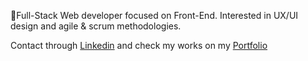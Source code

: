 🌱Full-Stack Web developer focused on Front-End. Interested in UX/UI design and agile & scrum methodologies.
<br>

Contact through [Linkedin] and check my works on my [Portfolio]

<!-- links -->
[Linkedin]: https://www.linkedin.com/in/mart%C3%ADn-madridejos-b832a4212/
[Portfolio]: https://portfoliomartinmadridejos.netlify.app/#/



